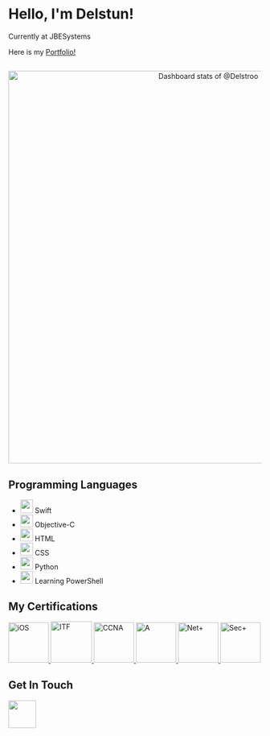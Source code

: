 # Hello, I'm Delstun!
Currently at JBESystems

Here is my [Portfolio!](https://delstroo.github.io/portfolio-site/)

##
<a href="https://next.ossinsight.io/widgets/official/compose-user-dashboard-stats?user_id=87548497" target="_blank" style="display: block" align="center">
  <picture>
    <source media="(prefers-color-scheme: dark)" srcset="https://next.ossinsight.io/widgets/official/compose-user-dashboard-stats/thumbnail.png?user_id=87548497&image_size=auto&color_scheme=dark" width="800" height="auto">
    <img alt="Dashboard stats of @Delstroo" src="https://next.ossinsight.io/widgets/official/compose-user-dashboard-stats/thumbnail.png?user_id=87548497&image_size=auto&color_scheme=light" width="780" height="auto">
  </picture>
</a>


<h2>Programming Languages</h2>
<ul>
  <li><a href="https://developer.apple.com/swift/"><img src="https://cdn.icon-icons.com/icons2/2699/PNG/512/swift_logo_icon_168770.png" width="25" height="27" /></a> Swift</li>
  <li><a href="https://developer.apple.com/library/archive/documentation/Cocoa/Conceptual/ProgrammingWithObjectiveC/Introduction/Introduction.html"><img src="https://iconduck.com/icons/94675/objective-c" width="25" height="25" /></a> Objective-C</li>
  <li><a href="https://developer.mozilla.org/en-US/docs/Web/HTML"><img src="https://cdn4.iconfinder.com/data/icons/iconsimple-programming/512/html-512.png" width="25" height="25" /></a> HTML</li>
  <li><a href="https://devdocs.io/css/"><img src="https://static-00.iconduck.com/assets.00/file-type-css-icon-1806x2048-r5fwjl3p.png" width="25" height="25" /></a> CSS</li>
  <li><a href="https://www.python.org/"><img src="https://img.icons8.com/color/24/000000/python.png" width="25" height="25" /></a> Python</li>
  <li><a href="https://www.python.org/"><img src="https://img.icons8.com/color/24/000000/python.png" width="25" height="25" /></a> Learning PowerShell</li>
</ul>

<h2>My Certifications</h2>
<a href="https://www.credly.com/badges/28cca3bd-befe-4392-bdfa-e61301391b10">
  <img src="https://images.credly.com/size/340x340/images/cc159ea0-9cfc-4a6a-87a2-d5db4000e9b9/Artboard_Copy_19.png" width="80" height="80" alt="iOS" />
</a>

<a href="https://www.credly.com/badges/a49052dc-f7c7-40d3-86e3-a373ea717591">
  <img src="https://i.imgur.com/V5IFXg6.png" width="82" height="82" alt="ITF" />
</a>

<a href="https://www.credly.com/badges/320901d8-6e29-415e-b6dc-26ca763a95f7">
  <img src="https://i.imgur.com/OqdwYfO.png" width="80" height="80" alt="CCNA" />
</a>

<a href="https://www.credly.com/badges/dd49445c-3c32-408b-bc19-5848b536c92a">
  <img src="https://i.imgur.com/Piuyaot.png" width="80" height="80" alt="A" />
</a>

<a href="https://www.credly.com/badges/fc4194a8-7e62-43ea-8c84-2b47fc18cd1e">
  <img src="https://i.imgur.com/MgOIPcW.png" width="80" height="80" alt="Net+" />
</a>

<a href="https://www.credly.com/badges/3a084e36-c436-4240-951a-2db7711d76f7">
  <img src="https://i.imgur.com/w4dPgVU.png" width="80" height="80" alt="Sec+" />
</a>

<h2>Get In Touch</h2>
 <div>
  <a href="https://www.linkedin.com/in/delstun-mccray/" style="display:inline-block; margin-right:25px;"><img src="https://img.icons8.com/color/48/000000/linkedin.png" width="55" height="55" /></a>
</div>
